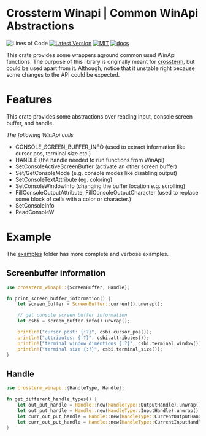 # Crossterm Winapi | Common WinApi Abstractions
 ![Lines of Code][s7] [![Latest Version][s1]][l1] [![MIT][s2]][l2] [![docs][s3]][l3]

[s1]: https://img.shields.io/crates/v/crossterm_winapi.svg
[l1]: https://crates.io/crates/crossterm_winapi

[s2]: https://img.shields.io/badge/license-MIT-blue.svg
[l2]: LICENSE

[s3]: https://docs.rs/crossterm_winapi/badge.svg
[l3]: https://docs.rs/crossterm_winapi/

[s7]: https://travis-ci.org/TimonPost/crossterm.svg?branch=master

This crate provides some wrappers aground common used WinApi functions. 
The purpose of this library is originally meant for [crossterm](https://github.com/TimonPost/crossterm), but could be used apart from it.
Although, notice that it unstable right because some changes to the API could be expected.

# Features
This crate provides some abstractions over reading input, console screen buffer, and handle.

_The following WinApi calls_
- CONSOLE_SCREEN_BUFFER_INFO (used to extract information like cursor pos, terminal size etc.)
- HANDLE (the handle needed to run functions from WinApi)
- SetConsoleActiveScreenBuffer (activate an other screen buffer)
- Set/GetConsoleMode (e.g. console modes like disabling output)
- SetConsoleTextAttribute (eg. coloring)
- SetConsoleWindowInfo (changing the buffer location e.g. scrolling)
- FillConsoleOutputAttribute, FillConsoleOutputCharacter (used to replace some block of cells with a color or character.)
- SetConsoleInfo
- ReadConsoleW

# Example 
The [examples](https://github.com/TimonPost/crossterm/tree/master/examples) folder has more complete and verbose examples.

## Screenbuffer information
```rust 
use crossterm_winapi::{ScreenBuffer, Handle};

fn print_screen_buffer_information() {
    let screen_buffer = ScreenBuffer::current().unwrap();

    // get console screen buffer information
    let csbi = screen_buffer.info().unwrap();

    println!("cursor post: {:?}", csbi.cursor_pos());
    println!("attributes: {:?}", csbi.attributes());
    println!("terminal window dimentions {:?}", csbi.terminal_window());
    println!("terminal size {:?}", csbi.terminal_size());
}
```
## Handle 
```rust
use crossterm_winapi::{HandleType, Handle};

fn get_different_handle_types() {
    let out_put_handle = Handle::new(HandleType::OutputHandle).unwrap();
    let out_put_handle = Handle::new(HandleType::InputHandle).unwrap();
    let curr_out_put_handle = Handle::new(HandleType::CurrentOutputHandle).unwrap();
    let curr_out_put_handle = Handle::new(HandleType::CurrentInputHandle).unwrap();
}
```
